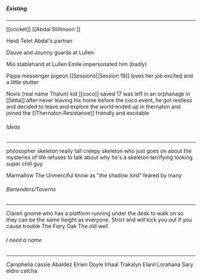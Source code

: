 ##### Existing
_______________
[[cricket]]
[[Abdal Stillmoon ]]

Heidi Telet
Abdal's partner

Dauve and Jounny
guards at Lullen

Mio
stablehand at Lullen
Emile impersonated him (badly)

Pippa
	messenger pigeon 
	[[Sessions||Session 19]]
	loves her job
	excited and a little stutter

Novis (real name Thalun)
    kid [[coco]] saved
    17
    was left in an orphanage in [[letta]]
    after never leaving his home before the coco event, he got restless and decided to leave and explore the world
    ended up in thernaton and joined the [[Thernaton Resistance]]
    friendly and excitable 

###### Ideas
_________________
philosopher skeleton
	really tall creepy skeleton who just goes on about the mysteries of life
	refuses to talk about why he's a skeleton
	terrifying looking super chill guy 

Marmallow The Unmerciful
know as "the shadow lord"
feared by many

###### Bartenders/Taverns
_________
Claren
gnome who has a platform running under the desk to walk on so they can be the same height as everyone. Strict and will kick you out if you cause trouble
The Fiery Oak
The old well


###### I need a name
___
Carophelia
cassie
Abaldez
Elrien
Doyle
Irhaal Trakalyn
Elanil Lorahana
Sary
eldro
catcha




